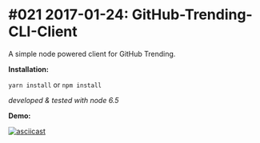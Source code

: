 # #021 2017-01-24: GitHub-Trending-CLI-Client

A simple node powered client for GitHub Trending.

**Installation:**

`yarn install` or `npm install`

*developed & tested with node 6.5*


**Demo:**

[![asciicast](https://asciinema.org/a/6wnik5fqkr4xb8ncxjz493jgp.png)](https://asciinema.org/a/6wnik5fqkr4xb8ncxjz493jgp)
